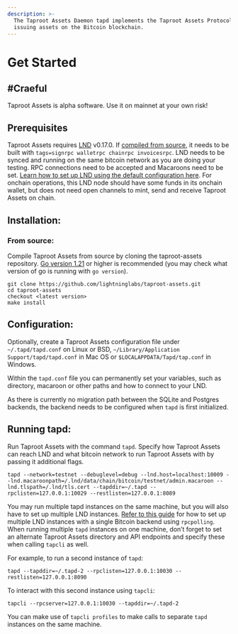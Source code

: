 ```yaml
---
description: >-
  The Taproot Assets Daemon tapd implements the Taproot Assets Protocol for
  issuing assets on the Bitcoin blockchain.
---
```


# Get Started

## #Craeful <a href="#docs-internal-guid-f9af6317-7fff-eeb2-2957-b358d3da86da" id="docs-internal-guid-f9af6317-7fff-eeb2-2957-b358d3da86da"></a>

Taproot Assets is alpha software. Use it on mainnet at your own risk!

## Prerequisites <a href="#docs-internal-guid-29b5ec39-7fff-4a26-d7e9-dfa1d01ff2c6" id="docs-internal-guid-29b5ec39-7fff-4a26-d7e9-dfa1d01ff2c6"></a>

Taproot Assets requires [LND](https://github.com/lightningnetwork/lnd/) v0.17.0. If [compiled from source](../lnd/run-lnd.md#docs-internal-guid-8ffda72d-7fff-a07e-3bb8-93cdf01b5103), it needs to be built with `tags=signrpc walletrpc chainrpc invoicesrpc`. LND needs to be synced and running on the same bitcoin network as you are doing your testing. RPC connections need to be accepted and Macaroons need to be set. [Learn how to set up LND using the default configuration here](../lnd/run-lnd.md). For onchain operations, this LND node should have some funds in its onchain wallet, but does not need open channels to mint, send and receive Taproot Assets on chain.

## Installation: <a href="#docs-internal-guid-0652b60a-7fff-d0e5-15fc-159e8557bc88" id="docs-internal-guid-0652b60a-7fff-d0e5-15fc-159e8557bc88"></a>

### From source: <a href="#docs-internal-guid-5879af55-7fff-021d-8347-7ef95cd98105" id="docs-internal-guid-5879af55-7fff-021d-8347-7ef95cd98105"></a>

Compile Taproot Assets from source by cloning the taproot-assets repository. [Go version 1.21](https://go.dev/dl/) or higher is recommended (you may check what version of go is running with `go version`).

`git clone https://github.com/lightninglabs/taproot-assets.git`\
`cd taproot-assets`\
`checkout <latest version>`\
`make install`

## Configuration: <a href="#docs-internal-guid-8aa3849c-7fff-4b8e-530a-a563b8d9d0b8" id="docs-internal-guid-8aa3849c-7fff-4b8e-530a-a563b8d9d0b8"></a>

Optionally, create a Taproot Assets configuration file under `~/.tapd/tapd.conf` on Linux or BSD, `~/Library/Application Support/tapd/tapd.conf` in Mac OS or `$LOCALAPPDATA/Tapd/tap.conf` in Windows.

Within the `tapd.conf` file you can permanently set your variables, such as directory, macaroon or other paths and how to connect to your LND.

As there is currently no migration path between the SQLite and Postgres backends, the backend needs to be configured when `tapd` is first initialized.

## Running tapd: <a href="#docs-internal-guid-ebf73e49-7fff-b5ed-44ff-b9b0953c6082" id="docs-internal-guid-ebf73e49-7fff-b5ed-44ff-b9b0953c6082"></a>

Run Taproot Assets with the command `tapd`. Specify how Taproot Assets can reach LND and what bitcoin network to run Taproot Assets with by passing it additional flags.

`tapd --network=testnet --debuglevel=debug --lnd.host=localhost:10009 --lnd.macaroonpath=/.lnd/data/chain/bitcoin/testnet/admin.macaroon --lnd.tlspath=/.lnd/tls.cert --tapddir=~/.tapd --rpclisten=127.0.0.1:10029 --restlisten=127.0.0.1:8089`

You may run multiple tapd instances on the same machine, but you will also have to set up multiple LND instances. [Refer to this guide](../lnd/run-lnd.md) for how to set up multiple LND instances with a single Bitcoin backend using `rpcpolling`. When running multiple `tapd` instances on one machine, don’t forget to set an alternate Taproot Assets directory and API endpoints and specify these when calling `tapcli` as well.

For example, to run a second instance of `tapd`:

`tapd --tapddir=~/.tapd-2 --rpclisten=127.0.0.1:10030 --restlisten=127.0.0.1:8090`

To interact with this second instance using `tapcli`:

`tapcli --rpcserver=127.0.0.1:10030 --tapddir=~/.tapd-2`

You can make use of `tapcli profiles` to make calls to separate `tapd` instances on the same machine.
